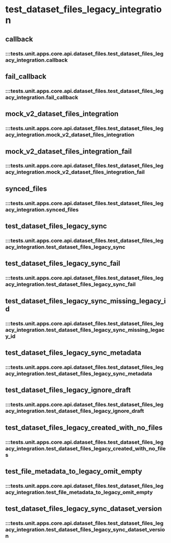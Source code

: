 # test_dataset_files_legacy_integration

## callback

### :::tests.unit.apps.core.api.dataset_files.test_dataset_files_legacy_integration.callback

## fail_callback

### :::tests.unit.apps.core.api.dataset_files.test_dataset_files_legacy_integration.fail_callback

## mock_v2_dataset_files_integration

### :::tests.unit.apps.core.api.dataset_files.test_dataset_files_legacy_integration.mock_v2_dataset_files_integration

## mock_v2_dataset_files_integration_fail

### :::tests.unit.apps.core.api.dataset_files.test_dataset_files_legacy_integration.mock_v2_dataset_files_integration_fail

## synced_files

### :::tests.unit.apps.core.api.dataset_files.test_dataset_files_legacy_integration.synced_files

## test_dataset_files_legacy_sync

### :::tests.unit.apps.core.api.dataset_files.test_dataset_files_legacy_integration.test_dataset_files_legacy_sync

## test_dataset_files_legacy_sync_fail

### :::tests.unit.apps.core.api.dataset_files.test_dataset_files_legacy_integration.test_dataset_files_legacy_sync_fail

## test_dataset_files_legacy_sync_missing_legacy_id

### :::tests.unit.apps.core.api.dataset_files.test_dataset_files_legacy_integration.test_dataset_files_legacy_sync_missing_legacy_id

## test_dataset_files_legacy_sync_metadata

### :::tests.unit.apps.core.api.dataset_files.test_dataset_files_legacy_integration.test_dataset_files_legacy_sync_metadata

## test_dataset_files_legacy_ignore_draft

### :::tests.unit.apps.core.api.dataset_files.test_dataset_files_legacy_integration.test_dataset_files_legacy_ignore_draft

## test_dataset_files_legacy_created_with_no_files

### :::tests.unit.apps.core.api.dataset_files.test_dataset_files_legacy_integration.test_dataset_files_legacy_created_with_no_files

## test_file_metadata_to_legacy_omit_empty

### :::tests.unit.apps.core.api.dataset_files.test_dataset_files_legacy_integration.test_file_metadata_to_legacy_omit_empty

## test_dataset_files_legacy_sync_dataset_version

### :::tests.unit.apps.core.api.dataset_files.test_dataset_files_legacy_integration.test_dataset_files_legacy_sync_dataset_version

